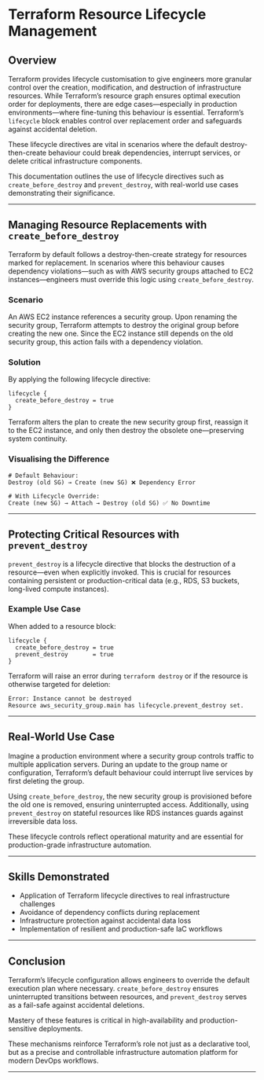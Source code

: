 # Terraform Resource Lifecycle Management

## Overview

Terraform provides lifecycle customisation to give engineers more granular control over the creation, modification, and destruction of infrastructure resources. While Terraform’s resource graph ensures optimal execution order for deployments, there are edge cases—especially in production environments—where fine-tuning this behaviour is essential. Terraform’s `lifecycle` block enables control over replacement order and safeguards against accidental deletion.

These lifecycle directives are vital in scenarios where the default destroy-then-create behaviour could break dependencies, interrupt services, or delete critical infrastructure components.

This documentation outlines the use of lifecycle directives such as `create_before_destroy` and `prevent_destroy`, with real-world use cases demonstrating their significance.

---

## Managing Resource Replacements with `create_before_destroy`

Terraform by default follows a destroy-then-create strategy for resources marked for replacement. In scenarios where this behaviour causes dependency violations—such as with AWS security groups attached to EC2 instances—engineers must override this logic using `create_before_destroy`.

### Scenario

An AWS EC2 instance references a security group. Upon renaming the security group, Terraform attempts to destroy the original group before creating the new one. Since the EC2 instance still depends on the old security group, this action fails with a dependency violation.

### Solution

By applying the following lifecycle directive:

```hcl
lifecycle {
  create_before_destroy = true
}
```

Terraform alters the plan to create the new security group first, reassign it to the EC2 instance, and only then destroy the obsolete one—preserving system continuity.

### Visualising the Difference

```text
# Default Behaviour:
Destroy (old SG) → Create (new SG) ❌ Dependency Error

# With Lifecycle Override:
Create (new SG) → Attach → Destroy (old SG) ✅ No Downtime
```

---

## Protecting Critical Resources with `prevent_destroy`

`prevent_destroy` is a lifecycle directive that blocks the destruction of a resource—even when explicitly invoked. This is crucial for resources containing persistent or production-critical data (e.g., RDS, S3 buckets, long-lived compute instances).

### Example Use Case

When added to a resource block:

```hcl
lifecycle {
  create_before_destroy = true
  prevent_destroy       = true
}
```

Terraform will raise an error during `terraform destroy` or if the resource is otherwise targeted for deletion:

```text
Error: Instance cannot be destroyed
Resource aws_security_group.main has lifecycle.prevent_destroy set.
```

---

## Real-World Use Case

Imagine a production environment where a security group controls traffic to multiple application servers. During an update to the group name or configuration, Terraform’s default behaviour could interrupt live services by first deleting the group.

Using `create_before_destroy`, the new security group is provisioned before the old one is removed, ensuring uninterrupted access. Additionally, using `prevent_destroy` on stateful resources like RDS instances guards against irreversible data loss.

These lifecycle controls reflect operational maturity and are essential for production-grade infrastructure automation.

---

## Skills Demonstrated

- Application of Terraform lifecycle directives to real infrastructure challenges
- Avoidance of dependency conflicts during replacement
- Infrastructure protection against accidental data loss
- Implementation of resilient and production-safe IaC workflows

---

## Conclusion

Terraform’s lifecycle configuration allows engineers to override the default execution plan where necessary. `create_before_destroy` ensures uninterrupted transitions between resources, and `prevent_destroy` serves as a fail-safe against accidental deletions.

Mastery of these features is critical in high-availability and production-sensitive deployments.

These mechanisms reinforce Terraform’s role not just as a declarative tool, but as a precise and controllable infrastructure automation platform for modern DevOps workflows.

---
